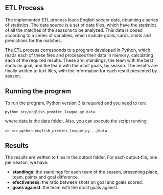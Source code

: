 ## ETL Process
The implemented ETL process loads English soccer data, obtaining a series of statistics. The data source is a set of data files, which have the statistics of all the matches of the seasons to be analyzed. This data is coded according to a series of variables, which include goals, cards, shots and predictions for the matches.

The ETL process corresponds to a program developed in Python, which reads each of these files and processes their data in memory, calculating each of the required results. These are: standings, the team with the best shots on goal, and the team with the most goals, by season. The results are finally written to text files, with the information for each result presented by season.

## Running the program
To run the program, Python version 3 is required and you need to run:

`python src/english_premier_league.py data`

where data is the data folder. Also, you can execute the script running:

`cd src`
`python english_premier_league.py ../data`

## Results
The results are written to files in the output folder. For each output-file, one per season, we have:
- **standings**: the standings for each team of the season, presenting place, team, points and goal difference.
- **efectiveness**: the ratio between shots on goal and goals scored.
- **goals against**: the team with the most goals against.

